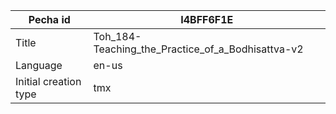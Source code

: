 |Pecha id | I4BFF6F1E
| --- | --- 
|Title | Toh_184-Teaching_the_Practice_of_a_Bodhisattva-v2 
|Language | en-us
|Initial creation type | tmx